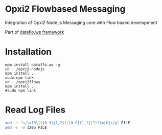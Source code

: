 Opxi2 Flowbased Messaging
=========================

Integration of Opxi2 Node.js Messaging core with Flow based development

Part of [dataflo.ws framework](https://github.com/apla/dataflo.ws)


Installation
============

```
npm install dataflo.ws -g
cd ../opxi2-nodejs
npm install .
sudo npm link
cd ../opxi2flowy
npm install .
#sudo npm link
```

Read Log Files
==============

```bash
sed -r "s/\x1B\[([0-9]{1,2}(;[0-9]{1,2})?)?[m|K]//g" FILE
sed -n -e 120p FILE
```
